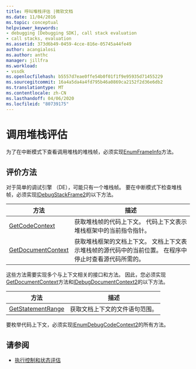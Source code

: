 ```yaml
---
title: 呼叫堆栈评估 |微软文档
ms.date: 11/04/2016
ms.topic: conceptual
helpviewer_keywords:
- debugging [Debugging SDK], call stack evaluation
- call stacks, evaluation
ms.assetid: 373d6b49-0459-4cce-816e-05745a44fe49
author: acangialosi
ms.author: anthc
manager: jillfra
ms.workload:
- vssdk
ms.openlocfilehash: b5557d7eae0ffe54b0f01f1f9e95935d71455229
ms.sourcegitcommit: 16a4a5da4a4fd795b46a0869ca2152f2d36e6db2
ms.translationtype: MT
ms.contentlocale: zh-CN
ms.lasthandoff: 04/06/2020
ms.locfileid: "80739175"
---
```

# <a name="call-stack-evaluation"></a>调用堆栈评估
为了在中断模式下查看调用堆栈的堆栈帧，必须实现[EnumFrameInfo](../../extensibility/debugger/reference/idebugthread2-enumframeinfo.md)方法。

## <a name="methods-for-evaluation"></a>评价方法
 对于简单的调试引擎 （DE），可能只有一个堆栈帧。 要在中断模式下检查堆栈帧，必须实现[IDebugStackFrame2](../../extensibility/debugger/reference/idebugstackframe2.md)的以下方法。

|方法|描述|
|------------|-----------------|
|[GetCodeContext](../../extensibility/debugger/reference/idebugstackframe2-getcodecontext.md)|获取堆栈帧的代码上下文。 代码上下文表示堆栈框架中的当前指令指针。|
|[GetDocumentContext](../../extensibility/debugger/reference/idebugstackframe2-getdocumentcontext.md)|获取堆栈框架的文档上下文。 文档上下文表示堆栈帧的源代码中的当前位置。 在程序中停止时查看源代码所需的。|

 这些方法需要实现多个与上下文相关的接口和方法。 因此，您必须实现[GetDocumentContext](../../extensibility/debugger/reference/idebugcodecontext2-getdocumentcontext.md)方法和[IDebugDocumentContext2](../../extensibility/debugger/reference/idebugdocumentcontext2.md)的以下方法。

|方法|描述|
|------------|-----------------|
|[GetStatementRange](../../extensibility/debugger/reference/idebugdocumentcontext2-getstatementrange.md)|获取文档上下文的文件语句范围。|

 要枚举代码上下文，必须实现[IEnumDebugCodeContext2](../../extensibility/debugger/reference/ienumdebugcodecontexts2.md)的所有方法。

## <a name="see-also"></a>请参阅
- [执行控制和状态评估](../../extensibility/debugger/execution-control-and-state-evaluation.md)

